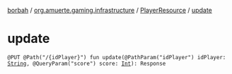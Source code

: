 [borbah](../../index.md) / [org.amuerte.gaming.infrastructure](../index.md) / [PlayerResource](index.md) / [update](./update.md)

# update

`@PUT @Path("/{idPlayer}") fun update(@PathParam("idPlayer") idPlayer: `[`String`](https://kotlinlang.org/api/latest/jvm/stdlib/kotlin/-string/index.html)`, @QueryParam("score") score: `[`Int`](https://kotlinlang.org/api/latest/jvm/stdlib/kotlin/-int/index.html)`): Response`